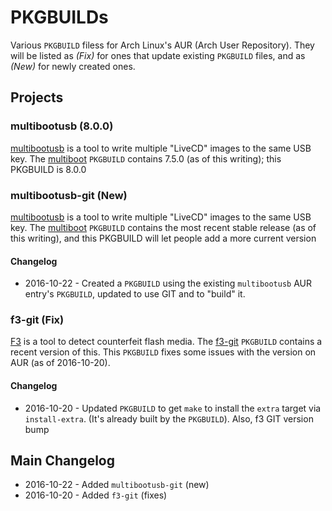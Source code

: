 # PKGBUILDs
Various `PKGBUILD` filess for Arch Linux's AUR (Arch User Repository).  They will be listed as *(Fix)* for ones that update existing `PKGBUILD` files, and as *(New)* for newly created ones.

## Projects

### multibootusb (8.0.0)

[multibootusb](http://multibootusb.org) is a tool to write multiple "LiveCD" images to the same USB key.  The [multiboot](https://aur.archlinux.org/packages/multiboot) `PKGBUILD` contains 7.5.0 (as of this writing); this PKGBUILD is 8.0.0

### multibootusb-git (New)

[multibootusb](http://multibootusb.org) is a tool to write multiple "LiveCD" images to the same USB key.  The [multiboot](https://aur.archlinux.org/packages/multiboot) `PKGBUILD` contains the most recent stable release (as of this writing), and this PKGBUILD will let people add a more current version

#### Changelog

* 2016-10-22 - Created a `PKGBUILD` using the existing `multibootusb` AUR entry's `PKGBUILD`, updated to use GIT and to "build" it.

### f3-git (Fix)

[F3](https://github.com/AltraMayor/f3) is a tool to detect counterfeit flash media.  The [f3-git](https://aur.archlinux.org/packages/f3-git) `PKGBUILD` contains a recent version of this. This `PKGBUILD` fixes some issues with the version on AUR (as of 2016-10-20).

#### Changelog

* 2016-10-20 - Updated `PKGBUILD` to get `make` to install the `extra` target via `install-extra`. (It's already built by the `PKGBUILD`). Also, f3 GIT version bump

## Main Changelog

* 2016-10-22 - Added `multibootusb-git` (new)
* 2016-10-20 - Added `f3-git` (fixes)
